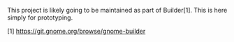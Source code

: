 This project is likely going to be maintained as part of Builder[1].
This is here simply for prototyping.

[1] https://git.gnome.org/browse/gnome-builder
